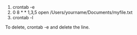 1. crontab -e
2. 0 8 * * 1,3,5 open /Users/yourname/Documents/myfile.txt
3. crontab -l

To delete, crontab -e and delete the line.